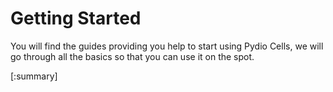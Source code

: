 # Getting Started

You will find the guides providing you help to start using Pydio Cells, we will go through all the basics so that you can use it on the spot.

[:summary]
